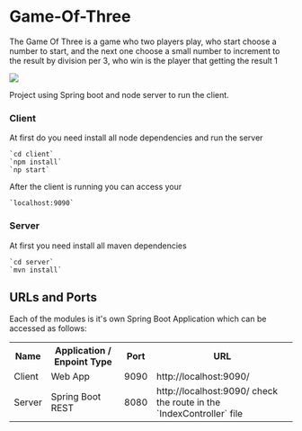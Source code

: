 # Game-Of-Three

The Game Of Three is a game who two players play, who start choose a number to start, and the next one choose a small number to increment to the result by division per 3, who win is the player that getting the result 1


![](screen.gif)


Project using Spring boot and node server to run the client.

### Client

At first do you need install all node dependencies and run the server

    `cd client`
    `npm install`
    `np start` 

After the client is running you can access your 
    
    `localhost:9090`


### Server

At first you need install all maven dependencies 

    `cd server`
    `mvn install`
    
    
## URLs and Ports
Each of the modules is it's own Spring Boot Application which can be accessed as follows:

<table>
    <tr>
        <th>Name</th>
        <th>Application / Enpoint Type</th>
        <th>Port</th>
        <th>URL</th>
    </tr>
    <tr>
        <td>Client</td>
        <td>Web App</td>
        <td>9090</td>
        <td>http://localhost:9090/</td>
    </tr>
    <tr>
        <td>Server</td>
        <td>Spring Boot REST</td>
        <td>8080</td>
        <td>http://localhost:9090/ check the route in the `IndexController` file</td>
    </tr>
</table>